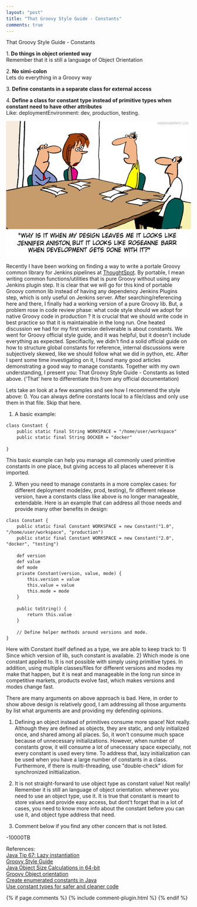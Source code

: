 ```yaml
---
layout: "post"
title: "That Groovy Style Guide - Constants"
comments: true
---
```


That Groovy Style Guide - Constants
  
  
1.<Strong> Do things in object oriented way</Strong>  
Remember that it is still a language of Object Orientation  

2.<Strong> No simi-colon</Strong>  
Lets do everything in a Groovy way  

3.<Strong> Define constants in a separate class for external access</Strong>  

4.<Strong> Define a class for constant type instead of primitive types when constant need to have other attributes </Strong>  
Like: deploymentEnvironment: dev, production, testing.  
  
  
  
![esign joke: design gan with dev](/images/design-joke-banner.jpg) 
  
Recently I have been working on finding a way to write a portale Groovy common 
library for Jenkins pipelines at <a href="http://www.thoughtspot.com">ThoughtSpot</a>. 
By portable, I mean writing common functions/utilities that is pure Groovy without using 
any Jenkins plugin step. It is clear that we will go for this kind of portable Groovy common 
lib instead of having any dependency Jenkins Plugins step, which is only useful on Jenkins server. 
After searching/referencing here and there, I finally had a working version of a pure Groovy lib. 
But, a problem rose in code review phase: what code style should we adopt for native Groovy code 
in production ? It is crucial that we should write code in best practice so that it is maintainable 
in the long run. One heated discussion we had for my first version deliverable is about constants. 
We went for Groovy official style guide, and it was helpful, but it doesn't include everything as 
expected. Specifiaclly,  we didn't find a solid official guide on how to structure global constants 
for reference, internal discussions were subjectively skewed, like we should follow what we did in 
python, etc. After I spent some time investigating on it, I found many good articles demonstrating a 
good way to manage constants. Together with my own understanding, I present you: That Groovy Style Guide - Constants as listed above. 
('That' here to differentiate this from any official documentation)  
  
Lets take an look at a few examples and see how I recommend the style above:
0. You can always define constants local to a file/class and only use them in that file. Skip that here.

1. A basic example:

```
class Constant {
    public static final String WORKSPACE = "/home/user/workspace"
    public static final String DOCKER = "docker"

}
```
This basic example can help you manage all commonly used primitive constants in one place, but giving access to all places whereever it is imported.

2. When you need to manage constants in a more complex cases: for different deployment mode(dev, prod, testing), fir different release version, have a constants class like above is no longer manageable, extendable. Here is an example that can address all those needs and provide many other benefits in design:

```
class Constant {
    public static final Constant WORKSPACE = new Constant("1.0", "/home/user/workspace", "production")
    public static final Constant WORKSPACE = new Constant("2.0", "docker", "testing")

    def version
    def value
    def mode
    private Constant(version, value, mode) {
        this.version = value
        this.value = value
        this.mode = mode
    }

    public toString() {
        return this.value
    }

    // Define helper methods around versions and mode.
}
```
Here with Constant itself defined as a type, we are able to keep track to: 1) Since which version of lib, such constant is available. 2) Which mode is one constant applied to. It is not possible with simply using primitive types. In addition, using multiple classes/files for different versions and modes my make that happen, but it is neat and manageable in the long run since in competitive markets, products evolve fast, which makes versions and modes change fast.

There are many arguments on above approach is bad. Here, in order to show above design is relatively good, I am addressing all those arguments by list what arguments are and providing my defending opinions.

1. Defining an object instead of primitives consume more space!
Not really. Although they are defined as objects, they are static, and only initialized once, and shared among all places. So, it won't consume much space because of unnecessary initializations. However, when number of constants grow, it will consume a lot of unecessary space expecially, not every constant is used every time. To address that, lazy initialization can be used when you have a large number of constants in a class. Furthermore, if there is multi-threading, use "double-check" idiom for synchronized inittialization.

2. It is not straight-forward to use object type as constant value!
Not really! Remember it is still an language of object orientation. whenever you need to use an object type, use it. It is true that constant is meant to store values and provide easy access, but dont't forget that in a lot of cases, you need to know more info about the constant before you can use it, and object type address that need.

3. Comment below if you find any other concern that is not listed.

-10000TB


References:  
[Java Tip 67: Lazy instantiation](https://www.javaworld.com/article/2077568/learn-java/java-tip-67--lazy-instantiation.html)  
[Groovy Style Guide](http://groovy-lang.org/style-guide.html)  
[Java Object Size Calculations in 64-bit](http://btoddb-java-sizing.blogspot.com/)  
[Groovy Object orientation](http://groovy-lang.org/objectorientation.html)  
[Create enumerated constants in Java](https://www.javaworld.com/article/2076970/core-java/create-enumerated-constants-in-java.html)  
[Use constant types for safer and cleaner code](https://www.javaworld.com/article/2076481/learn-java/use-constant-types-for-safer-and-cleaner-code.html)  


{% if page.comments %} 
{% include comment-plugin.html %}
{% endif %}
